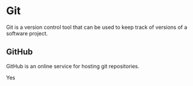 # Git

Git is a version control tool that can be used to keep track of versions of a software project.

## GitHub

GitHub is an online service for hosting git repositories.

Yes